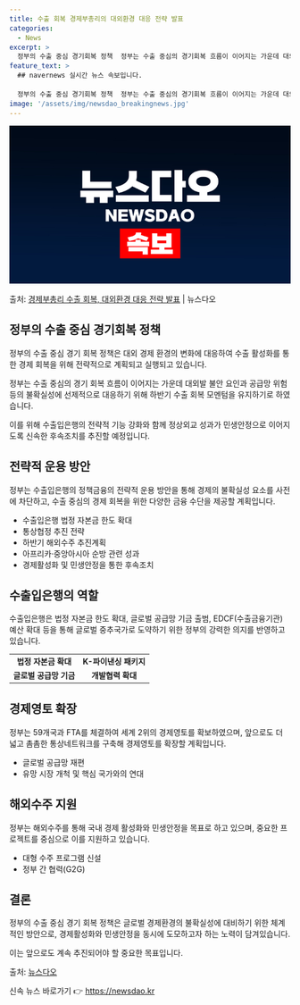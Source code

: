 ```yaml
---
title: 수출 회복 경제부총리의 대외환경 대응 전략 발표
categories:
  - News
excerpt: >
  정부의 수출 중심 경기회복 정책  정부는 수출 중심의 경기회복 흐름이 이어지는 가운데 대외발 불안 요인과 공…
feature_text: >
  ## navernews 실시간 뉴스 속보입니다.

  정부의 수출 중심 경기회복 정책  정부는 수출 중심의 경기회복 흐름이 이어지는 가운데 대외발 불안 요인과 공…
image: '/assets/img/newsdao_breakingnews.jpg'
---
```


![뉴스다오 속보](/assets/img/newsdao_breakingnews.jpg)

<p>출처: <a href="https://newsdao.kr/4593" rel="dofollow">경제부총리 수출 회복, 대외환경 대응 전략 발표</a> | 뉴스다오</p>

<h2 data-ke-size="size26">정부의 수출 중심 경기회복 정책</h2>
<p data-ke-size="size16"> 정부의 수출 중심 경기 회복 정책은 대외 경제 환경의 변화에 대응하여 수출 활성화를 통한 경제 회복을 위해 전략적으로 계획되고 실행되고 있습니다.</p>
<p data-ke-size="size16">정부는 수출 중심의 경기 회복 흐름이 이어지는 가운데 대외발 불안 요인과 공급망 위험 등의 불확실성에 선제적으로 대응하기 위해 하반기 수출 회복 모멘텀을 유지하기로 하였습니다.</p>
<p data-ke-size="size16">이를 위해 수출입은행의 전략적 기능 강화와 함께 정상외교 성과가 민생안정으로 이어지도록 신속한 후속조치를 추진할 예정입니다.</p>

<h2 data-ke-size="size26">전략적 운용 방안</h2>
<p data-ke-size="size16">정부는 수출입은행의 정책금융의 전략적 운용 방안을 통해 경제의 불확실성 요소를 사전에 차단하고, 수출 중심의 경제 회복을 위한 다양한 금융 수단을 제공할 계획입니다.</p>
<ul>
  <li>수출입은행 법정 자본금 한도 확대</li>
  <li>통상협정 추진 전략</li>
  <li>하반기 해외수주 추진계획</li>
  <li>아프리카·중앙아시아 순방 관련 성과</li>
  <li>경제활성화 및 민생안정을 통한 후속조치</li>
</ul>

<h2 data-ke-size="size26">수출입은행의 역할</h2>
<p data-ke-size="size16">수출입은행은 법정 자본금 한도 확대, 글로벌 공급망 기금 출범, EDCF(수출금융기관) 예산 확대 등을 통해 글로벌 중추국가로 도약하기 위한 정부의 강력한 의지를 반영하고 있습니다.</p>
<table>
  <tr>
    <td style="text-align: center; height: 17px;"><b>법정 자본금 확대</b></td>
    <td style="text-align: center; height: 17px;"><b>K-파이낸싱 패키지</b></td>
  </tr>
  <tr>
    <td style="text-align: center; height: 17px;"><b>글로벌 공급망 기금</b></td>
    <td style="text-align: center; height: 17px;"><b>개발협력 확대</b></td>
  </tr>
</table>

<h2 data-ke-size="size26">경제영토 확장</h2>
<p data-ke-size="size16">정부는 59개국과 FTA를 체결하여 세계 2위의 경제영토를 확보하였으며, 앞으로도 더 넓고 촘촘한 통상네트워크를 구축해 경제영토를 확장할 계획입니다.</p>
<ul>
  <li>글로벌 공급망 재편</li>
  <li>유망 시장 개척 및 핵심 국가와의 연대</li>
</ul>

<h2 data-ke-size="size26">해외수주 지원</h2>
<p data-ke-size="size16">정부는 해외수주를 통해 국내 경제 활성화와 민생안정을 목표로 하고 있으며, 중요한 프로젝트를 중심으로 이를 지원하고 있습니다.</p>
<ul>
  <li>대형 수주 프로그램 신설</li>
  <li>정부 간 협력(G2G)</li>
</ul>

<h2 data-ke-size="size26">결론</h2>
<p data-ke-size="size16">정부의 수출 중심 경기 회복 정책은 글로벌 경제환경의 불확실성에 대비하기 위한 체계적인 방안으로, 경제활성화와 민생안정을 동시에 도모하고자 하는 노력이 담겨있습니다.</p>
<p data-ke-size="size16">이는 앞으로도 계속 추진되어야 할 중요한 목표입니다.</p>
<p data-ke-size="size16">출처: <a href="https://newsdao.kr/4593">뉴스다오</a></p> 

신속 뉴스 바로가기 👉 <a href="https://newsdao.kr" rel="dofollow">https://newsdao.kr</a>


